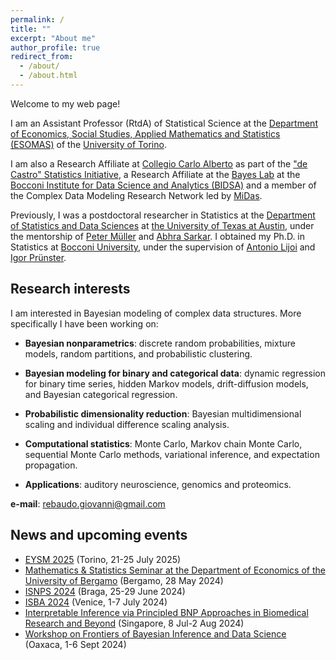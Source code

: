 ```yaml
---
permalink: /
title: ""
excerpt: "About me"
author_profile: true
redirect_from: 
  - /about/
  - /about.html
---
```


Welcome to my web page!

I am an Assistant Professor (RtdA) of Statistical Science at the [Department of Economics, Social Studies, Applied Mathematics and Statistics (ESOMAS)](https://www.esomas-en.unito.it/do/home.pl) of the [University of Torino](https://en.unito.it). 

I am also a Research Affiliate at [Collegio Carlo Alberto](https://www.carloalberto.org) as part of the ["de Castro" Statistics Initiative](https://www.carloalberto.org/research/statistics-initiative), a Research Affiliate at the [Bayes Lab](https://bayeslab.unibocconi.eu/) at the [Bocconi Institute for Data Science and Analytics (BIDSA)](https://www.bidsa.unibocconi.eu/wps/wcm/connect/Site/Bidsa/Home) and a member of the Complex Data Modeling Research Network led by [MiDas](https://midas.mat.uc.cl/network).

Previously, I was a postdoctoral researcher in Statistics at the [Department of Statistics and Data Sciences](https://stat.utexas.edu/) at [the University of Texas at Austin](https://www.utexas.edu/), under the mentorship of [Peter Müller](https://web.ma.utexas.edu/users/pmueller/) and [Abhra Sarkar](https://abhrastat.github.io/). 
I obtained my Ph.D. in Statistics at [Bocconi University](https://www.unibocconi.eu/wps/wcm/connect/bocconi/sitopubblico_en/navigation+tree/home), under the supervision of [Antonio Lijoi](http://mypage.unibocconi.it/antoniolijoi/) and [Igor Prünster](http://didattica.unibocconi.it/mypage/index.php?IdUte=187032&cognome=PRUENSTER&nome=IGOR&urlBackMy=).

## Research interests
I am interested in Bayesian modeling of complex data structures. More specifically I have been working on:

* **Bayesian nonparametrics**: discrete random probabilities, mixture models, random partitions, and probabilistic clustering.

* **Bayesian modeling for binary and categorical data**: dynamic regression for binary time series, hidden Markov models, drift-diffusion models, and Bayesian categorical regression.

* **Probabilistic dimensionality reduction**: Bayesian multidimensional scaling and individual difference scaling analysis.

* **Computational statistics**:  Monte Carlo, Markov chain Monte Carlo, sequential Monte Carlo methods, variational inference, and expectation propagation.

* **Applications**: auditory neuroscience, genomics and proteomics.


**e-mail**: rebaudo.giovanni@gmail.com

## News and upcoming events

* [EYSM 2025](https://sites.google.com/view/eysmtorino2025/home?authuser=0) (Torino, 21-25 July 2025)
* [Mathematics & Statistics Seminar at the Department of Economics of the University of Bergamo](https://dse.unibg.it/it/eventi/statistics-seminars-giovanni-rebaudo) (Bergamo, 28 May 2024)
* [ISNPS 2024](https://w3.math.uminho.pt/ISNPS2024/index.html#) (Braga, 25-29 June 2024)
* [ISBA 2024](https://bayesian.org/2024-world-meeting-2) (Venice, 1-7 July 2024)
* [Interpretable Inference via Principled BNP Approaches in Biomedical Research and Beyond](https://ims.nus.edu.sg/events/interpretable-inference-via-principled-bnp-approaches-in-biomedical-research-beyond/) (Singapore, 8 Jul-2 Aug 2024)
* [Workshop on Frontiers of Bayesian Inference and Data Science](https://www.birs.ca/events/2024/5-day-workshops/24w5196) (Oaxaca, 1-6 Sept 2024)




